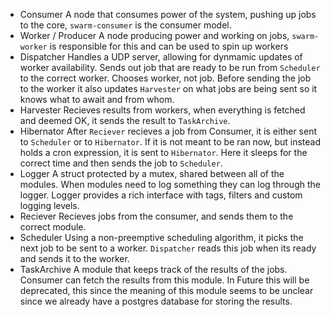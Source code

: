 - Consumer
  A node that consumes power of the system, pushing up jobs to the core,
  `swarm-consumer` is the consumer model.
- Worker / Producer
  A node producing power and working on jobs,
  `swarm-worker` is responsible for this and can be used to spin up workers
- Dispatcher
  Handles a UDP server, allowing for dynmamic updates of worker availability.
  Sends out job that are ready to be run from `Scheduler` to the correct worker.
  Chooses worker, not job. Before sending the job to the worker it also updates
  `Harvester` on what jobs are being sent so it knows what to await and from whom.
- Harvester
  Recieves results from workers, when everything is fetched and deemed OK,
  it sends the result to `TaskArchive`.
- Hibernator
  After `Reciever` recieves a job from Consumer, it is either sent to `Scheduler` or to `Hibernator`.
  If it is not meant to be ran now, but instead holds a cron expression, it is sent to `Hibernator`.
  Here it sleeps for the correct time and then sends the job to `Scheduler`.
- Logger
  A struct protected by a mutex, shared between all of the modules.
  When modules need to log something they can log through the logger.
  Logger provides a rich interface with tags, filters and custom logging levels.
- Reciever
  Recieves jobs from the consumer, and sends them to the correct module.
- Scheduler
  Using a non-preemptive scheduling algorithm, it picks the next job to be sent to a worker.
  `Dispatcher` reads this job when its ready and sends it to the worker.
- TaskArchive
  A module that keeps track of the results of the jobs.
  Consumer can fetch the results from this module.
  In Future this will be deprecated, this since the meaning of this module
  seems to be unclear since we already have a postgres database for storing the results.
